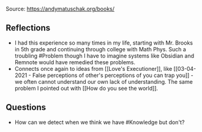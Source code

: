 Source: https://andymatuschak.org/books/

## Reflections
- I had this experience so many times in my life, starting with Mr. Brooks in 5th grade and continuing through college with Math Phys. Such a troubling #Problem though I have to imagine systems like Obsidian and Remnote would have remedied these problems. 
- Connects once again to ideas from [[Love's Executioner]], like [[03-04-2021 - False perceptions of other's perceptions of you can trap you]] - we often cannot understand our own lack of understanding. The same problem I pointed out with [[How do you see the world]]. 

## Questions
- How can we detect when we think we have #Knowledge but don't? 
